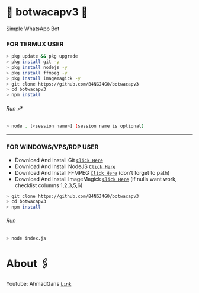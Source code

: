 # 🔰 botwacapv3 🔰
Simple WhatsApp Bot

### FOR TERMUX USER
```bash
> pkg update && pkg upgrade
> pkg install git -y
> pkg install nodejs -y
> pkg install ffmpeg -y
> pkg install imagemagick -y
> git clone https://github.com/B4NGJ4G0/botwacapv3
> cd botwacapv3
> npm install
```
###### Run ♐
```bash
> node . [<session name>] (session name is optional)
```

---------

### FOR WINDOWS/VPS/RDP USER
* Download And Install Git [`Click Here`](https://git-scm.com/downloads) <br>
* Download And Install NodeJS [`Click Here`](https://nodejs.org/en/download) <br>
* Download And Install FFMPEG [`Click Here`](https://ffmpeg.org/download.html) (don't forget to path) 
* Download And Install ImageMagick [`Click Here`](https://imagemagick.org/script/download.php) (if nulis want work,  checklist columns 1,2,3,5,6) 
```bash
> git clone https://github.com/B4NGJ4G0/botwacapv3
> cd botwacapv3
> npm install
```
###### Run
```bash
> node index.js
```

# About 🖇️
Youtube: AhmadGans [`Link`](https://www.youtube.com/channel/UC0ECqULbTSD0Wiz8mz0wTVw) <sosmed>
